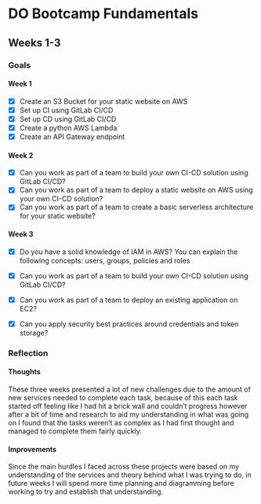 # DO Bootcamp Fundamentals
## Weeks 1-3

### Goals

#### Week 1
- [x] Create an S3 Bucket for your static website on AWS
- [x] Set up CI using GitLab CI/CD
- [x] Set up CD using GitLab CI/CD
- [x] Create a python AWS Lambda
- [x] Create an API Gateway endpoint

#### Week 2
- [x] Can you work as part of a team to build your own CI-CD solution using GitLab CI/CD?
- [x] Can you work as part of a team to deploy a static website on AWS using your own CI-CD solution?
- [x] Can you work as part of a team to create a basic serverless architecture for your static website?

#### Week 3
- [x] Do you have a solid knowledge of IAM in AWS? You can explain the following concepts: users, groups, policies and roles
- [x] Can you work as part of a team to build your own CI-CD solution using GitLab CI/CD?
- [x] Can you work as part of a team to deploy an existing application on EC2?
- [x] Can you apply security best practices around credentials and token storage?


### Reflection

#### Thoughts
These three weeks presented a lot of new challenges due to the amount of new services needed to complete each task, because of this each task started off feeling like I had hit a brick wall and couldn’t progress however after a bit of time and research to aid my understanding in what was going on I found that the tasks weren’t as complex as I had first thought and managed to complete them fairly quickly.

#### Improvements
Since the main hurdles I faced across these projects were based on my understanding of the services and theory behind what I was trying to do, in future weeks I will spend more time planning and diagramming before working to try and establish that understanding.

